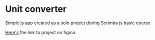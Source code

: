 # Unit converter
Simple js app created as a solo project during Scrimba js basic course

[Here's](https://www.figma.com/file/65FTj7FZ5AEVH4HIyXdGVh/Unit-Conversion?node-id=0%3A1&t=lqsED2Up31PMDWt6-0) the link to project on figma.